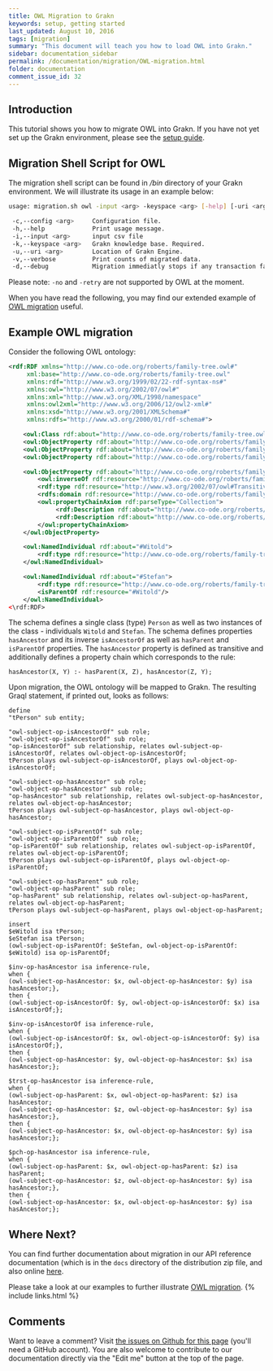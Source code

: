 ```yaml
---
title: OWL Migration to Grakn
keywords: setup, getting started
last_updated: August 10, 2016
tags: [migration]
summary: "This document will teach you how to load OWL into Grakn."
sidebar: documentation_sidebar
permalink: /documentation/migration/OWL-migration.html
folder: documentation
comment_issue_id: 32
---
```


## Introduction
This tutorial shows you how to migrate OWL into Grakn. If you have not yet set up the Grakn environment, please see the [setup guide](../get-started/setup-guide.html).

## Migration Shell Script for OWL
The migration shell script can be found in */bin* directory of your Grakn environment. We will illustrate its usage in an example below:

```bash
usage: migration.sh owl -input <arg> -keyspace <arg> [-help] [-uri <arg>] [-verbose]

 -c,--config <arg>     Configuration file.
 -h,--help             Print usage message.
 -i,--input <arg>      input csv file
 -k,--keyspace <arg>   Grakn knowledge base. Required.
 -u,--uri <arg>        Location of Grakn Engine.
 -v,--verbose          Print counts of migrated data.
 -d,--debug            Migration immediatly stops if any transaction fails
```

Please note: `-no` and `-retry` are not supported by OWL at the moment.

When you have read the following, you may find our extended example of [OWL migration](../examples/OWL-migration.html) useful.

## Example OWL migration
Consider the following OWL ontology:

```xml
<rdf:RDF xmlns="http://www.co-ode.org/roberts/family-tree.owl#"
     xml:base="http://www.co-ode.org/roberts/family-tree.owl"
     xmlns:rdf="http://www.w3.org/1999/02/22-rdf-syntax-ns#"
     xmlns:owl="http://www.w3.org/2002/07/owl#"
     xmlns:xml="http://www.w3.org/XML/1998/namespace"
     xmlns:owl2xml="http://www.w3.org/2006/12/owl2-xml#"
     xmlns:xsd="http://www.w3.org/2001/XMLSchema#"
     xmlns:rdfs="http://www.w3.org/2000/01/rdf-schema#">

    <owl:Class rdf:about="http://www.co-ode.org/roberts/family-tree.owl#Person"/>
    <owl:ObjectProperty rdf:about="http://www.co-ode.org/roberts/family-tree.owl#isAncestorOf"/>
    <owl:ObjectProperty rdf:about="http://www.co-ode.org/roberts/family-tree.owl#isParentOf"/>
    <owl:ObjectProperty rdf:about="http://www.co-ode.org/roberts/family-tree.owl#hasParent"/>

    <owl:ObjectProperty rdf:about="http://www.co-ode.org/roberts/family-tree.owl#hasAncestor">
        <owl:inverseOf rdf:resource="http://www.co-ode.org/roberts/family-tree.owl#isAncestorOf"/>
        <rdf:type rdf:resource="http://www.w3.org/2002/07/owl#TransitiveProperty"/>
        <rdfs:domain rdf:resource="http://www.co-ode.org/roberts/family-tree.owl#Person"/>
        <owl:propertyChainAxiom rdf:parseType="Collection">
             <rdf:Description rdf:about="http://www.co-ode.org/roberts/family-tree.owl#hasParent"/>
             <rdf:Description rdf:about="http://www.co-ode.org/roberts/family-tree.owl#hasAncestor"/>
        </owl:propertyChainAxiom>
    </owl:ObjectProperty>

    <owl:NamedIndividual rdf:about="#Witold">
        <rdf:type rdf:resource="http://www.co-ode.org/roberts/family-tree.owl#Person"/>
    </owl:NamedIndividual>

    <owl:NamedIndividual rdf:about="#Stefan">
        <rdf:type rdf:resource="http://www.co-ode.org/roberts/family-tree.owl#Person"/>
        <isParentOf rdf:resource="#Witold"/>
    </owl:NamedIndividual>
<\rdf:RDF>
```

The schema defines a single class (type) `Person` as well as two instances of the class - individuals `Witold` and `Stefan`. The schema defines properties `hasAncestor` and its inverse `isAncestorOf` as well as `hasParent` and `isParentOf` properties. The `hasAncestor` property is defined as transitive and additionally defines a property chain which corresponds to the rule:

```
hasAncestor(X, Y) :- hasParent(X, Z), hasAncestor(Z, Y);
```

Upon migration, the OWL ontology will be mapped to Grakn. The resulting Graql statement, if printed out, looks as follows:

```graql
define
"tPerson" sub entity;

"owl-subject-op-isAncestorOf" sub role;
"owl-object-op-isAncestorOf" sub role;
"op-isAncestorOf" sub relationship, relates owl-subject-op-isAncestorOf, relates owl-object-op-isAncestorOf;
tPerson plays owl-subject-op-isAncestorOf, plays owl-object-op-isAncestorOf;

"owl-subject-op-hasAncestor" sub role;
"owl-object-op-hasAncestor" sub role;
"op-hasAncestor" sub relationship, relates owl-subject-op-hasAncestor, relates owl-object-op-hasAncestor;
tPerson plays owl-subject-op-hasAncestor, plays owl-object-op-hasAncestor;

"owl-subject-op-isParentOf" sub role;
"owl-object-op-isParentOf" sub role;
"op-isParentOf" sub relationship, relates owl-subject-op-isParentOf, relates owl-object-op-isParentOf;
tPerson plays owl-subject-op-isParentOf, plays owl-object-op-isParentOf;

"owl-subject-op-hasParent" sub role;
"owl-object-op-hasParent" sub role;
"op-hasParent" sub relationship, relates owl-subject-op-hasParent, relates owl-object-op-hasParent;
tPerson plays owl-subject-op-hasParent, plays owl-object-op-hasParent;

insert
$eWitold isa tPerson;
$eStefan isa tPerson;
(owl-subject-op-isParentOf: $eStefan, owl-object-op-isParentOf: $eWitold) isa op-isParentOf;

$inv-op-hasAncestor isa inference-rule,
when {
(owl-subject-op-hasAncestor: $x, owl-object-op-hasAncestor: $y) isa hasAncestor;},
then {
(owl-subject-op-isAncestorOf: $y, owl-object-op-isAncestorOf: $x) isa isAncestorOf;};

$inv-op-isAncestorOf isa inference-rule,
when {
(owl-subject-op-isAncestorOf: $x, owl-object-op-isAncestorOf: $y) isa isAncestorOf;},
then {
(owl-subject-op-hasAncestor: $y, owl-object-op-hasAncestor: $x) isa hasAncestor;};

$trst-op-hasAncestor isa inference-rule,
when {
(owl-subject-op-hasParent: $x, owl-object-op-hasParent: $z) isa hasAncestor;
(owl-subject-op-hasAncestor: $z, owl-object-op-hasAncestor: $y) isa hasAncestor;},
then {
(owl-subject-op-hasAncestor: $x, owl-object-op-hasAncestor: $y) isa hasAncestor;};

$pch-op-hasAncestor isa inference-rule,
when {
(owl-subject-op-hasParent: $x, owl-object-op-hasParent: $z) isa hasParent;
(owl-subject-op-hasAncestor: $z, owl-object-op-hasAncestor: $y) isa hasAncestor;},
then {
(owl-subject-op-hasAncestor: $x, owl-object-op-hasAncestor: $y) isa hasAncestor;};
```

## Where Next?
You can find further documentation about migration in our API reference documentation (which is in the `docs` directory of the distribution zip file, and also online [here](https://grakn.ai/javadocs.html).

Please take a look at our examples to further illustrate [OWL migration](../examples/OWL-migration.html).
{% include links.html %}


## Comments
Want to leave a comment? Visit <a href="https://github.com/graknlabs/docs/issues/32" target="_blank">the issues on Github for this page</a> (you'll need a GitHub account). You are also welcome to contribute to our documentation directly via the "Edit me" button at the top of the page.
